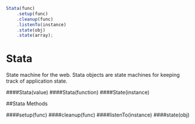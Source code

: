 ```js
Stata(func)
    .setup(func)
    .cleanup(func)
    .listenTo(instance)
    .state(obj)
    .state(array);
```

Stata
=== 

State machine for the web.  Stata objects are state machines for keeping track of application state.

####Stata(value)
####Stata(function)
####State(instance)


##Stata Methods

####setup(func)
####cleanup(func)
####listenTo(instance)
####state(obj)